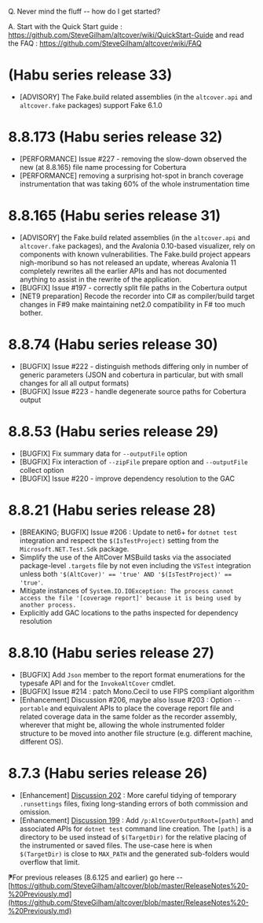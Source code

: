 ﻿Q. Never mind the fluff -- how do I get started?

A. Start with the Quick Start guide : https://github.com/SteveGilham/altcover/wiki/QuickStart-Guide and 
read the FAQ : https://github.com/SteveGilham/altcover/wiki/FAQ

# (Habu series release 33)
* [ADVISORY] The Fake.build related assemblies (in the `altcover.api` and `altcover.fake` packages) support Fake 6.1.0

# 8.8.173 (Habu series release 32)
* [PERFORMANCE] Issue #227 - removing the slow-down observed the new (at 8.8.165) file name processing for Cobertura 
* [PERFORMANCE] removing a surprising hot-spot in branch coverage instrumentation that was taking 60% of the whole instrumentation time

# 8.8.165 (Habu series release 31)
* [ADVISORY] the Fake.build related assemblies (in the `altcover.api` and `altcover.fake` packages), and the Avalonia 0.10-based visualizer, rely on components with known vulnerabilities. The Fake.build project appears nigh-moribund so has not released an update, whereas Avalonia 11 completely rewrites all the earlier APIs and has not documented anything to assist in the rewrite of the application.
* [BUGFIX] Issue #197 - correctly split file paths in the Cobertura output
* [NET9 preparation] Recode the recorder into C# as compiler/build target changes in F#9 make maintaining net2.0 compatibility in F# too much bother.

# 8.8.74 (Habu series release 30)
* [BUGFIX] Issue #222 - distinguish methods differing only in number of generic parameters (JSON and cobertura in particular, but with small changes for all all output formats)
* [BUGFIX] Issue #223 - handle degenerate source paths for Cobertura output

# 8.8.53 (Habu series release 29)
* [BUGFIX] Fix summary data for `--outputFile` option
* [BUGFIX] Fix interaction of `--zipFile` prepare option and `--outputFile` collect option
* [BUGFIX] Issue #220 - improve dependency resolution to the GAC

# 8.8.21 (Habu series release 28)
* [BREAKING; BUGFIX] Issue #206 : Update to net6+ for `dotnet test` integration and respect the `$(IsTestProject)` setting from the `Microsoft.NET.Test.Sdk` package.
* Simplify the use of the AltCover MSBuild tasks via the associated package-level `.targets` file by not even including the `VSTest` integration unless both `'$(AltCover)' == 'true' AND '$(IsTestProject)' == 'true'`.
* Mitigate instances of `System.IO.IOException: The process cannot access the file '[coverage report]' because it is being used by another process.`
* Explicitly add GAC locations to the paths inspected for dependency resolution

# 8.8.10 (Habu series release 27)
* [BUGFIX] Add `Json` member to the report format enumerations for the typesafe API and for the `InvokeAltCover` cmdlet.
* [BUGFIX] Issue #214 : patch Mono.Cecil to use FIPS compliant algorithm
* [Enhancement] Discussion #206, maybe also Issue #203 : Option `--portable` and equivalent APIs to place the coverage report file and related coverage data in the same folder as the recorder assembly, wherever that might be, allowing the whole instrumented folder structure to be moved into another file structure (e.g. different machine, different OS). 

# 8.7.3 (Habu series release 26)
* [Enhancement] [Discussion 202](https://github.com/SteveGilham/altcover/discussions/202) : More careful tidying of temporary `.runsettings` files, fixing long-standing errors of both commission and omission.
* [Enhancement] [Discussion 199](https://github.com/SteveGilham/altcover/discussions/199) : Add `/p:AltCoverOutputRoot=[path]` and associated APIs for `dotnet test` command line creation.  The `[path]` is a directory to be used instead of `$(TargetDir)` for the relative placing of the instrumented or saved files.  The use-case here is when `$(TargetDir)` is close to `MAX_PATH` and the generated sub-folders would overflow that limit.

⁋For previous releases (8.6.125 and earlier) go here -- [https://github.com/SteveGilham/altcover/blob/master/ReleaseNotes%20-%20Previously.md](https://github.com/SteveGilham/altcover/blob/master/ReleaseNotes%20-%20Previously.md)